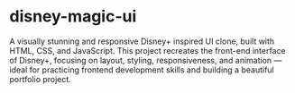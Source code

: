 # disney-magic-ui
A visually stunning and responsive Disney+ inspired UI clone, built with HTML, CSS, and JavaScript. This project recreates the front-end interface of Disney+, focusing on layout, styling, responsiveness, and animation — ideal for practicing frontend development skills and building a beautiful portfolio project.
